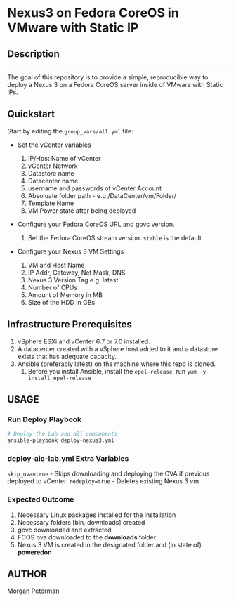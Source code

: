 Nexus3 on Fedora CoreOS in VMware with Static IP
===========================================

## Description
------------

The goal of this repository is to provide a simple, reproducible way to deploy a Nexus 3 on a Fedora CoreOS server inside of VMware with Static IPs.

## Quickstart

Start by editing the `group_vars/all.yml` file:

+ Set the vCenter variables
    1. IP/Host Name of vCenter
    2. vCenter Network
    3. Datastore name
    4. Datacenter name
    5. username and passwords of vCenter Account
    6. Absoluate folder path - e.g /DataCenter/vm/Folder/
    7. Template Name
    8. VM Power state after being deployed

+ Configure your Fedora CoreOS URL and govc version.
    1. Set the Fedora CoreOS stream version. `stable` is the default

+ Configure your Nexus 3 VM Settings
    1. VM and Host Name
    2. IP Addr, Gateway, Net Mask, DNS
    3. Nexus 3 Version Tag e.g. latest
    4. Number of CPUs
    5. Amount of Memory in MB
    6. Size of the HDD in GBs

## Infrastructure Prerequisites

1. vSphere ESXi and vCenter 6.7 or 7.0 installed.
2. A datacenter created with a vSphere host added to it and a datastore exists that has adequate capacity.
3. Ansible (preferably latest) on the machine where this repo is cloned.
    1. Before you install Ansible, install the `epel-release`, run `yum -y install epel-release`


## USAGE

### Run Deploy Playbook
```sh
# Deploy the Lab and all components
ansible-playbook deploy-nexus3.yml
```
### deploy-aio-lab.yml Extra Variables

`skip_ova=true` - Skips downloading and deploying the OVA if previous deployed to vCenter.
`redeploy=true` - Deletes existing Nexus 3 vm

### Expected Outcome

1. Necessary Linux packages installed for the installation
2. Necessary folders [bin, downloads] created
3. govc downloaded and extracted
4. FCOS ova downloaded to the **downloads** folder
5. Nexus 3 VM is created in the designated folder and (in state of) **poweredon**

AUTHOR
------
Morgan Peterman
